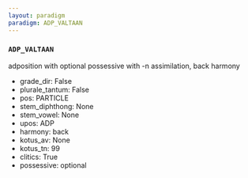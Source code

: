 ```yaml
---
layout: paradigm
paradigm: ADP_VALTAAN
---
```

### ` ADP_VALTAAN `

adposition with optional possessive with -n assimilation, back harmony
* grade_dir: False
* plurale_tantum: False
* pos: PARTICLE
* stem_diphthong: None
* stem_vowel: None
* upos: ADP
* harmony: back
* kotus_av: None
* kotus_tn: 99
* clitics: True
* possessive: optional
